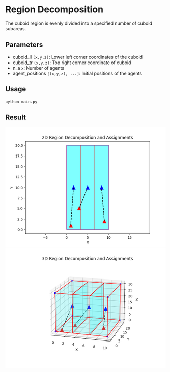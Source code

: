 # Region Decomposition

The cuboid region is evenly divided into a specified number of cuboid subareas.

## Parameters

- cuboid_ll ```(x,y,z)```: Lower left corner coordinates of the cuboid
- cuboid_tr ```(x,y,z)```: Top right corner coordinate of cuboid
- n_a ```x```: Number of agents
- agent_positions ```[(x,y,z), ...]```: Initial positions of the agents

## Usage

```python
python main.py
```

## Result

![Alt text](result/2d.png)
![Alt text](result/3d.png)